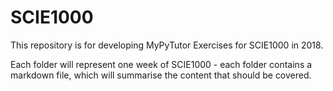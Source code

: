 # SCIE1000
This repository is for developing MyPyTutor Exercises for SCIE1000 in 2018.

Each folder will represent one week of SCIE1000 - each folder contains a markdown file, which will summarise the content that should be covered.
